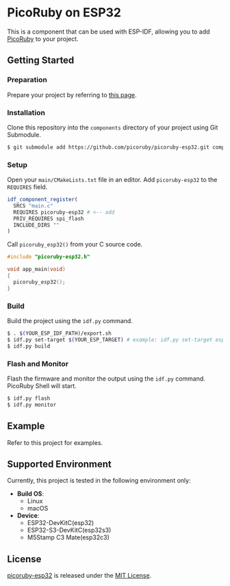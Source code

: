 # PicoRuby on ESP32

This is a component that can be used with ESP-IDF, allowing you to add [PicoRuby](https://github.com/picoruby/picoruby) to your project.

## Getting Started

### Preparation

Prepare your project by referring to [this page](https://docs.espressif.com/projects/esp-idf/en/stable/esp32/get-started/index.html#).

### Installation

Clone this repository into the `components` directory of your project using Git Submodule.

```sh
$ git submodule add https://github.com/picoruby/picoruby-esp32.git components/picoruby-esp32
```

### Setup

Open your `main/CMakeLists.txt` file in an editor. Add `picoruby-esp32` to the `REQUIRES` field.

```cmake
idf_component_register(
  SRCS "main.c"
  REQUIRES picoruby-esp32 # <-- add
  PRIV_REQUIRES spi_flash
  INCLUDE_DIRS ""
)
```

Call `picoruby_esp32()` from your C source code.

```c
#include "picoruby-esp32.h"

void app_main(void)
{
  picoruby_esp32();
}
```

### Build

Build the project using the `idf.py` command.

```sh
$ . $(YOUR_ESP_IDF_PATH)/export.sh
$ idf.py set-target $(YOUR_ESP_TARGET) # example: idf.py set-target esp32c3
$ idf.py build
```

### Flash and Monitor

Flash the firmware and monitor the output using the `idf.py` command. PicoRuby Shell will start.

```sh
$ idf.py flash
$ idf.py monitor
```

## Example

Refer to this project for examples.

## Supported Environment

Currently, this project is tested in the following environment only:

- **Build OS**:
  - Linux
  - macOS
- **Device**:
  - ESP32-DevKitC(esp32)
  - ESP32-S3-DevKitC(esp32s3)
  - M5Stamp C3 Mate(esp32c3)

## License

[picoruby-esp32](https://github.com/picoruby/picoruby-esp32) is released under the [MIT License](https://github.com/picoruby/picoruby-esp32/blob/master/LICENSE).
